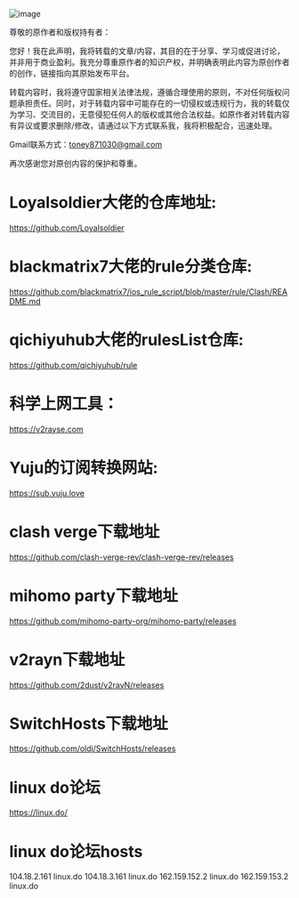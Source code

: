 
![image](https://camo.githubusercontent.com/86fbf9a2608e6e692a73378ecfb8567680194f52b09659ff1c48dea2f614bf9a/68747470733a2f2f7777772e676f6f676c652e636f6d2f6c6f676f732f646f6f646c65732f323032352f726973652d6f662d7468652d68616c662d6d6f6f6e2d6d617263682d363735333635313833373131303633312d3278612e676966)

尊敬的原作者和版权持有者：

您好！我在此声明，我将转载的文章/内容，其目的在于分享、学习或促进讨论，并非用于商业盈利。我充分尊重原作者的知识产权，并明确表明此内容为原创作者的创作，链接指向其原始发布平台。

转载内容时，我将遵守国家相关法律法规，遵循合理使用的原则，不对任何版权问题承担责任。同时，对于转载内容中可能存在的一切侵权或违规行为，我的转载仅为学习、交流目的，无意侵犯任何人的版权或其他合法权益。如原作者对转载内容有异议或要求删除/修改，请通过以下方式联系我，我将积极配合，迅速处理。

Gmail联系方式：toney871030@gmail.com

再次感谢您对原创内容的保护和尊重。

# Loyalsoldier大佬的仓库地址: 
  https://github.com/Loyalsoldier

# blackmatrix7大佬的rule分类仓库:
  https://github.com/blackmatrix7/ios_rule_script/blob/master/rule/Clash/README.md

# qichiyuhub大佬的rulesList仓库:
  https://github.com/qichiyuhub/rule

# 科学上网工具：
  https://v2rayse.com
# Yuju的订阅转换网站:
  https://sub.yuju.love

# clash verge下载地址
  https://github.com/clash-verge-rev/clash-verge-rev/releases

# mihomo party下载地址
  https://github.com/mihomo-party-org/mihomo-party/releases

# v2rayn下载地址
  https://github.com/2dust/v2rayN/releases

# SwitchHosts下载地址
  https://github.com/oldj/SwitchHosts/releases
  
# linux do论坛
  https://linux.do/
# linux do论坛hosts  
 104.18.2.161 linux.do
 104.18.3.161 linux.do
 162.159.152.2 linux.do
 162.159.153.2 linux.do
        



